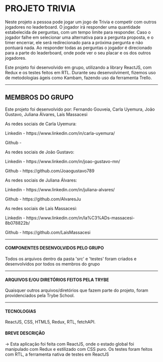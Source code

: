 # PROJETO TRIVIA

Neste projeto a pessoa pode jogar um jogo de Trivia e competir com outros jogadores no leaderboard. O jogador irá responder uma quantidade estabelecida de perguntas, com um tempo limite para responder. Caso o jogador falhe em selecionar uma alternativa para a pergunta proposta, e o timer encerrar, ele será redirecionado para a próxima pergunta e não pontuará nada.
Ao responder todas as perguntas o jogador é direcionado para a parte do leaderboard, onde pode ver o seu placar e os dos outros jogadores.

Este projeto foi desenvolvido em grupo, utilizando a library ReactJS, com Redux e os testes feitos em RTL. Durante seu desenvolviment, fizemos uso de metodologias ágeis como Kambam, fazendo uso da ferramenta Trello.

---

## MEMBROS DO GRUPO

Este projeto foi desenvolvido por:
Fernando Gouveia, 
Carla Uyemura, 
João Gustavo, 
Juliana Álvares, 
Laís Massacesi

As redes sociais de Carla Uyemura:
<p/>
Linkedin - https://www.linkedin.com/in/carla-uyemura/
<p/>
Github - 

As redes sociais de João Gustavo:
<p/>
Linkedin - https://www.linkedin.com/in/joao-gustavo-mn/
<p/>
Github - https://github.com/Joaogustavo789

As redes sociais de Juliana Álvares:
<p/>
Linkedin - https://www.linkedin.com/in/juliana-alvares/
<p/>
Github - https://github.com/AlvaresJu

As redes sociais de Laís Massacesi:
<p/>
Linkedin - https://www.linkedin.com/in/la%C3%ADs-massacesi-8b078822b/
<p/>
Github - https://github.com/LaisMassacesi

---

#### COMPONENTES DESENVOLVIDOS PELO GRUPO

Todos os arquivos dentro da pasta 'src' e 'testes' foram criados e desenvolvidos por todos os membros do grupo

---

#### ARQUIVOS E/OU DIRETÓRIOS FEITOS PELA TRYBE

Quaisquer outros arquivos/diretórios que fazem parte do projeto, foram providenciados pela Trybe School.

---

#### TECNOLOGIAS

ReactJS, CSS, HTML5, Redux, RTL, fetchAPI.

#### BREVE DESCRIÇÃO

-> Esta aplicação foi feita com ReactJS, onde o estado global foi manipulado com Redux e estilizado com CSS puro. Os testes foram feitos com RTL, a ferramenta nativa de testes em ReactJS
